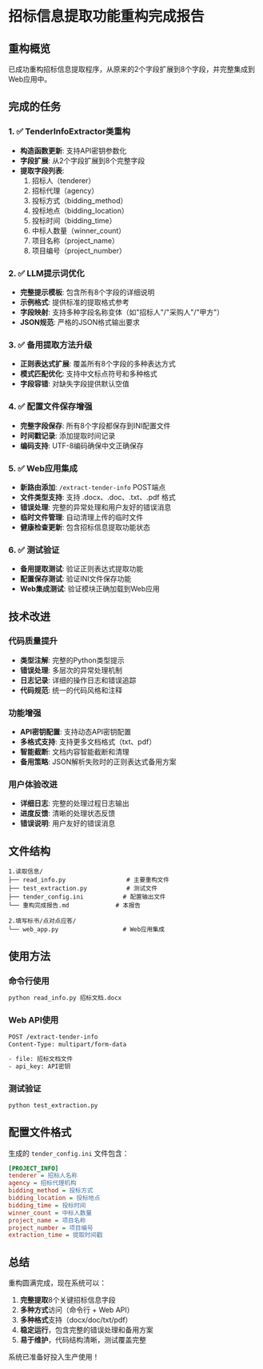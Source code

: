 # 招标信息提取功能重构完成报告

## 重构概览

已成功重构招标信息提取程序，从原来的2个字段扩展到8个字段，并完整集成到Web应用中。

## 完成的任务

### 1. ✅ TenderInfoExtractor类重构
- **构造函数更新**: 支持API密钥参数化
- **字段扩展**: 从2个字段扩展到8个完整字段
- **提取字段列表**:
  1. 招标人（tenderer）
  2. 招标代理（agency）
  3. 投标方式（bidding_method）
  4. 投标地点（bidding_location）
  5. 投标时间（bidding_time）
  6. 中标人数量（winner_count）
  7. 项目名称（project_name）
  8. 项目编号（project_number）

### 2. ✅ LLM提示词优化
- **完整提示模板**: 包含所有8个字段的详细说明
- **示例格式**: 提供标准的提取格式参考
- **字段映射**: 支持多种字段名称变体（如"招标人"/"采购人"/"甲方"）
- **JSON规范**: 严格的JSON格式输出要求

### 3. ✅ 备用提取方法升级
- **正则表达式扩展**: 覆盖所有8个字段的多种表达方式
- **模式匹配优化**: 支持中文标点符号和多种格式
- **字段容错**: 对缺失字段提供默认空值

### 4. ✅ 配置文件保存增强
- **完整字段保存**: 所有8个字段都保存到INI配置文件
- **时间戳记录**: 添加提取时间记录
- **编码支持**: UTF-8编码确保中文正确保存

### 5. ✅ Web应用集成
- **新路由添加**: `/extract-tender-info` POST端点
- **文件类型支持**: 支持 .docx、.doc、.txt、.pdf 格式
- **错误处理**: 完整的异常处理和用户友好的错误消息
- **临时文件管理**: 自动清理上传的临时文件
- **健康检查更新**: 包含招标信息提取功能状态

### 6. ✅ 测试验证
- **备用提取测试**: 验证正则表达式提取功能
- **配置保存测试**: 验证INI文件保存功能
- **Web集成测试**: 验证模块正确加载到Web应用

## 技术改进

### 代码质量提升
- **类型注解**: 完整的Python类型提示
- **错误处理**: 多层次的异常处理机制
- **日志记录**: 详细的操作日志和错误追踪
- **代码规范**: 统一的代码风格和注释

### 功能增强
- **API密钥配置**: 支持动态API密钥配置
- **多格式支持**: 支持更多文档格式（txt、pdf）
- **智能截断**: 文档内容智能截断和清理
- **备用策略**: JSON解析失败时的正则表达式备用方案

### 用户体验改进
- **详细日志**: 完整的处理过程日志输出
- **进度反馈**: 清晰的处理状态反馈
- **错误说明**: 用户友好的错误消息

## 文件结构

```
1.读取信息/
├── read_info.py                 # 主要重构文件
├── test_extraction.py           # 测试文件
├── tender_config.ini           # 配置输出文件
└── 重构完成报告.md             # 本报告

2.填写标书/点对点应答/
└── web_app.py                  # Web应用集成
```

## 使用方法

### 命令行使用
```bash
python read_info.py 招标文档.docx
```

### Web API使用
```bash
POST /extract-tender-info
Content-Type: multipart/form-data

- file: 招标文档文件
- api_key: API密钥
```

### 测试验证
```bash
python test_extraction.py
```

## 配置文件格式

生成的 `tender_config.ini` 文件包含：
```ini
[PROJECT_INFO]
tenderer = 招标人名称
agency = 招标代理机构
bidding_method = 投标方式
bidding_location = 投标地点
bidding_time = 投标时间
winner_count = 中标人数量
project_name = 项目名称
project_number = 项目编号
extraction_time = 提取时间戳
```

## 总结

重构圆满完成，现在系统可以：
1. **完整提取**8个关键招标信息字段
2. **多种方式**访问（命令行 + Web API）
3. **多种格式**支持（docx/doc/txt/pdf）
4. **稳定运行**，包含完整的错误处理和备用方案
5. **易于维护**，代码结构清晰，测试覆盖完整

系统已准备好投入生产使用！